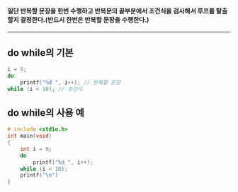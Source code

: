 #### 일단 반복할 문장을 한번 수행하고 반복문의 끝부분에서 조건식을 검사해서 루프를 탈출할지 결정한다.(반드시 한번은 반복할 문장을 수행한다.) ####
___

## do while의 기본 ##

```c
i = 0;
do
	printf("%d ", i++); // 반복할 문장
while (i < 10); // 조건식
```

## do while의 사용 예 ##
```c
# include <stdio.h>
int main(void)
{
	int i = 0;
	do
		printf("%d ", i++);
	while (i < 10);
	printf("\n")
}
```